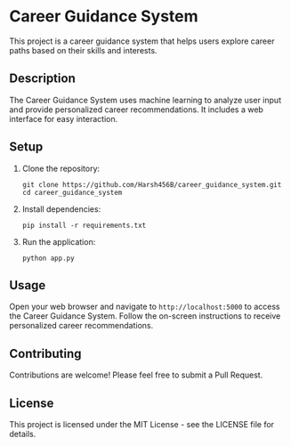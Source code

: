 # Career Guidance System

This project is a career guidance system that helps users explore career paths based on their skills and interests.

## Description

The Career Guidance System uses machine learning to analyze user input and provide personalized career recommendations. It includes a web interface for easy interaction.

## Setup

1. Clone the repository:
   ```
   git clone https://github.com/Harsh456B/career_guidance_system.git
   cd career_guidance_system
   ```

2. Install dependencies:
   ```
   pip install -r requirements.txt
   ```

3. Run the application:
   ```
   python app.py
   ```

## Usage

Open your web browser and navigate to `http://localhost:5000` to access the Career Guidance System. Follow the on-screen instructions to receive personalized career recommendations.

## Contributing

Contributions are welcome! Please feel free to submit a Pull Request.

## License

This project is licensed under the MIT License - see the LICENSE file for details.
